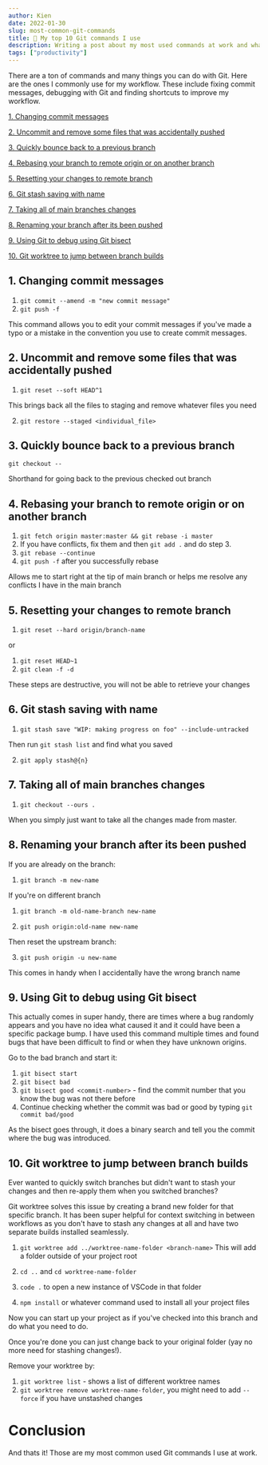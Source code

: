 ```yaml
---
author: Kien
date: 2022-01-30
slug: most-common-git-commands
title: 🤖 My top 10 Git commands I use
description: Writing a post about my most used commands at work and what commands I learned to improve my workflow.
tags: ["productivity"]
---
```


There are a ton of commands and many things you can do with Git. Here are the ones I commonly use for my workflow. These include fixing commit messages, debugging with Git and finding shortcuts to improve my workflow.

[1. Changing commit messages](#1-changing-commit-messages)

[2. Uncommit and remove some files that was accidentally pushed](#2-uncommit-and-remove-some-files-that-was-accidentally-pushed)

[3. Quickly bounce back to a previous branch](#3-quickly-bounce-back-to-a-previous-branch)

[4. Rebasing your branch to remote origin or on another branch](#4-rebasing-your-branch-to-remote-origin-or-on-another-branch)

[5. Resetting your changes to remote branch](#5-resetting-your-changes-to-remote-branch)

[6. Git stash saving with name](#6-git-stash-saving-with-name)

[7. Taking all of main branches changes](#7-taking-all-of-main-branches-changes)

[8. Renaming your branch after its been pushed](#8-renaming-your-branch-after-its-been-pushed)

[9. Using Git to debug using Git bisect](9-using-git-to-debug-using-git-bisect)

[10. Git worktree to jump between branch builds](#10-git-worktree-to-jump-between-branch-builds)

## 1. Changing commit messages

1. `git commit --amend -m "new commit message"`
2. `git push -f`

This command allows you to edit your commit messages if you've made a typo or a mistake in the convention you use to create commit messages.

## 2. Uncommit and remove some files that was accidentally pushed

1. `git reset --soft HEAD^1`

This brings back all the files to staging and remove whatever files you need

2. `git restore --staged <individual_file>`

## 3. Quickly bounce back to a previous branch

`git checkout --`

Shorthand for going back to the previous checked out branch

## 4. Rebasing your branch to remote origin or on another branch

1. `git fetch origin master:master && git rebase -i master`
2. If you have conflicts, fix them and then `git add .` and do step 3.
3. `git rebase --continue`
4. `git push -f` after you successfully rebase

Allows me to start right at the tip of main branch or helps me resolve any conflicts I have in the main branch

## 5. Resetting your changes to remote branch

1. `git reset --hard origin/branch-name`

or

1. `git reset HEAD~1`
2. `git clean -f -d`

These steps are destructive, you will not be able to retrieve your changes

## 6. Git stash saving with name

1. `git stash save "WIP: making progress on foo" --include-untracked`

Then run `git stash list` and find what you saved

2. `git apply stash@{n}`

## 7. Taking all of main branches changes

1. `git checkout --ours .`

When you simply just want to take all the changes made from master.

## 8. Renaming your branch after its been pushed

If you are already on the branch:

1. `git branch -m new-name`

If you're on different branch

1. `git branch -m old-name-branch new-name`

2. `git push origin:old-name new-name`

Then reset the upstream branch:

3. `git push origin -u new-name`

This comes in handy when I accidentally have the wrong branch name

## 9. Using Git to debug using Git bisect

This actually comes in super handy, there are times where a bug randomly appears and you have no idea what caused it and it could have been a specific package bump.
I have used this command multiple times and found bugs that have been difficult to find or when they have unknown origins.

Go to the bad branch and start it:

1. `git bisect start`
2. `git bisect bad`
3. `git bisect good <commit-number>` - find the commit number that you know the bug was not there before
4. Continue checking whether the commit was bad or good by typing `git commit bad/good`

As the bisect goes through, it does a binary search and tell you the commit where the bug was introduced.

## 10. Git worktree to jump between branch builds

Ever wanted to quickly switch branches but didn't want to stash your changes and then re-apply them when you switched branches?

Git worktree solves this issue by creating a brand new folder for that specific branch. It has been super helpful for context switching in between workflows as you don't have to stash any changes at all and have two separate builds installed seamlessly.

1. `git worktree add ../worktree-name-folder <branch-name>`
   This will add a folder outside of your project root

2. `cd ..` and `cd worktree-name-folder`
3. `code .` to open a new instance of VSCode in that folder
4. `npm install` or whatever command used to install all your project files

Now you can start up your project as if you've checked into this branch and do what you need to do.

Once you're done you can just change back to your original folder (yay no more need for stashing changes!).

Remove your worktree by:

1. `git worktree list` - shows a list of different worktree names
2. `git worktree remove worktree-name-folder`, you might need to add `--force` if you have unstashed changes

# Conclusion

And thats it! Those are my most common used Git commands I use at work.
